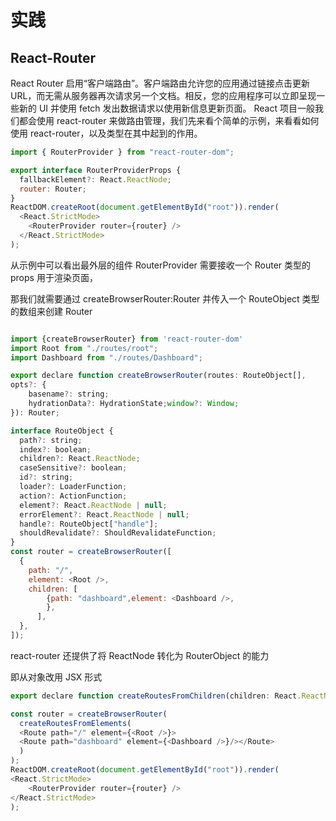 # 实践

## React-Router

React Router 启用“客户端路由”。客户端路由允许您的应用通过链接点击更新 URL，而无需从服务器再次请求另一个文档。相反，您的应用程序可以立即呈现一些新的 UI 并使用 fetch 发出数据请求以使用新信息更新页面。
React 项目一般我们都会使用 react-router 来做路由管理，我们先来看个简单的示例，来看看如何使用 react-router，以及类型在其中起到的作用。

```js
import { RouterProvider } from "react-router-dom";

export interface RouterProviderProps {
  fallbackElement?: React.ReactNode;
  router: Router;
}
ReactDOM.createRoot(document.getElementById("root")).render(
  <React.StrictMode>
    <RouterProvider router={router} />
  </React.StrictMode>
);
```

从示例中可以看出最外层的组件 RouterProvider 需要接收一个 Router 类型的 props 用于渲染页面，

那我们就需要通过 createBrowserRouter:Router 并传入一个 RouteObject 类型的数组来创建 Router

```js

import {createBrowserRouter} from 'react-router-dom'
import Root from "./routes/root";
import Dashboard from "./routes/Dashboard";

export declare function createBrowserRouter(routes: RouteObject[],
opts?: {
    basename?: string;
    hydrationData?: HydrationState;window?: Window;
}): Router;

interface RouteObject {
  path?: string;
  index?: boolean;
  children?: React.ReactNode;
  caseSensitive?: boolean;
  id?: string;
  loader?: LoaderFunction;
  action?: ActionFunction;
  element?: React.ReactNode | null;
  errorElement?: React.ReactNode | null;
  handle?: RouteObject["handle"];
  shouldRevalidate?: ShouldRevalidateFunction;
}
const router = createBrowserRouter([
  {
    path: "/",
    element: <Root />,
    children: [
        {path: "dashboard",element: <Dashboard />,
        },
      ],
  },
]);


```

react-router 还提供了将 ReactNode 转化为 RouterObject 的能力

即从对象改用 JSX 形式

```js
export declare function createRoutesFromChildren(children: React.ReactNode, parentPath?: number[]): RouteObject[];

const router = createBrowserRouter(
  createRoutesFromElements(
  <Route path="/" element={<Root />}>
  <Route path="dashboard" element={<Dashboard />}/></Route>
  )
);
ReactDOM.createRoot(document.getElementById("root")).render(
<React.StrictMode>
    <RouterProvider router={router} />
</React.StrictMode>
);

```
